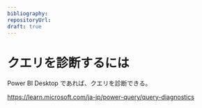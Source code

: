 ```yaml
---
bibliography: 
repositoryUrl:
draft: true
---
```


# クエリを診断するには

Power BI Desktop であれば、クエリを診断できる。

https://learn.microsoft.com/ja-jp/power-query/query-diagnostics

